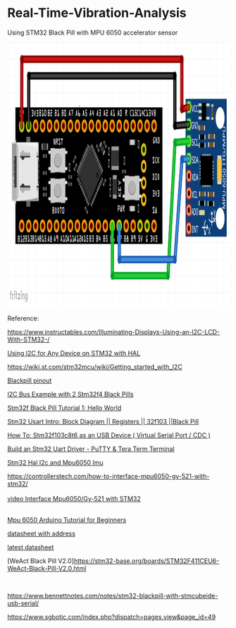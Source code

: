 # Real-Time-Vibration-Analysis
Using STM32 Black Pill with MPU 6050 accelerator sensor

<img src="images\Wiring Diagram.png" width="1000" height="600" alt="Wiring Diagram">


Reference:

https://www.instructables.com/Illuminating-Displays-Using-an-I2C-LCD-With-STM32-/

[Using I2C for Any Device on STM32 with HAL](https://www.youtube.com/watch?v=cvmQNTVJrzs)

https://wiki.st.com/stm32mcu/wiki/Getting_started_with_I2C

[Blackpill pinout](https://stm32world.com/wiki/Black_Pill#Pinout)

[I2C Bus Example with 2 Stm32f4 Black Pills](https://www.youtube.com/watch?v=5RaKuFRM8Og)

[Stm32f Black Pill Tutorial 1: Hello World](https://www.youtube.com/watch?v=tkJy2gaKOxw)

[Stm32 Usart Intro: Block Diagram || Registers || 32f103 ||Black Pill](https://www.youtube.com/watch?v=6LYwBEtF0gI)

[How To: Stm32f103c8t6 as an USB Device ( Virtual Serial Port / CDC )](https://www.youtube.com/watch?v=YZjnCOun1wU)

[Build an Stm32 Uart Driver - PuTTY & Tera Term Terminal](https://www.youtube.com/watch?v=i0evyvBKW90)

[Stm32 Hal I2c and Mpu6050 Imu](https://www.youtube.com/watch?v=P7a6qxacnO4)

https://controllerstech.com/how-to-interface-mpu6050-gy-521-with-stm32/
<br>
<br>
[video Interface Mpu6050/Gy-521 with STM32](https://www.youtube.com/watch?v=xxphp9wDnHA)
<br>
<br>


[Mpu 6050 Arduino Tutorial for Beginners](https://www.youtube.com/watch?v=SVI_NldMjlE)

[datasheet with address](https://download.mikroe.com/documents/datasheets/MPU-6000_datasheet.pdf)

[latest datasheet](https://invensense.tdk.com/wp-content/uploads/2015/02/MPU-6000-Register-Map1.pdf)

[WeAct Black Pill V2.0]https://stm32-base.org/boards/STM32F411CEU6-WeAct-Black-Pill-V2.0.html

<br>

https://www.bennettnotes.com/notes/stm32-blackpill-with-stmcubeide-usb-serial/

https://www.sgbotic.com/index.php?dispatch=pages.view&page_id=49

